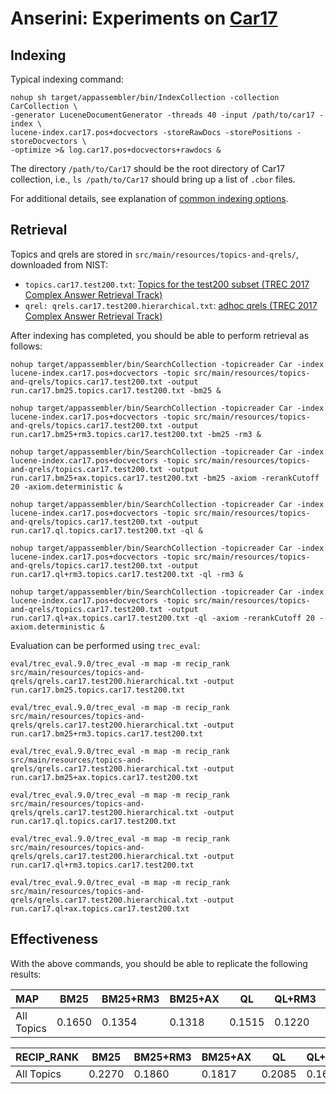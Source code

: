 # Anserini: Experiments on [Car17](http://trec-car.cs.unh.edu/)

## Indexing

Typical indexing command:

```
nohup sh target/appassembler/bin/IndexCollection -collection CarCollection \
-generator LuceneDocumentGenerator -threads 40 -input /path/to/car17 -index \
lucene-index.car17.pos+docvectors -storeRawDocs -storePositions -storeDocvectors \
-optimize >& log.car17.pos+docvectors+rawdocs &
```

The directory `/path/to/Car17` should be the root directory of Car17 collection, i.e., `ls /path/to/Car17` should bring up a list of `.cbor` files.

For additional details, see explanation of [common indexing options](common-indexing-options.md).

## Retrieval

Topics and qrels are stored in `src/main/resources/topics-and-qrels/`, downloaded from NIST:

+ `topics.car17.test200.txt`: [Topics for the test200 subset (TREC 2017 Complex Answer Retrieval Track)](http://trec-car.cs.unh.edu/datareleases/v1.5/test200-v1.5.tar.xz)
+ `qrel: qrels.car17.test200.hierarchical.txt`: [adhoc qrels (TREC 2017 Complex Answer Retrieval Track)](http://trec-car.cs.unh.edu/datareleases/v1.5/test200-v1.5.tar.xz)


After indexing has completed, you should be able to perform retrieval as follows:

```
nohup target/appassembler/bin/SearchCollection -topicreader Car -index lucene-index.car17.pos+docvectors -topic src/main/resources/topics-and-qrels/topics.car17.test200.txt -output run.car17.bm25.topics.car17.test200.txt -bm25 &

nohup target/appassembler/bin/SearchCollection -topicreader Car -index lucene-index.car17.pos+docvectors -topic src/main/resources/topics-and-qrels/topics.car17.test200.txt -output run.car17.bm25+rm3.topics.car17.test200.txt -bm25 -rm3 &

nohup target/appassembler/bin/SearchCollection -topicreader Car -index lucene-index.car17.pos+docvectors -topic src/main/resources/topics-and-qrels/topics.car17.test200.txt -output run.car17.bm25+ax.topics.car17.test200.txt -bm25 -axiom -rerankCutoff 20 -axiom.deterministic &

nohup target/appassembler/bin/SearchCollection -topicreader Car -index lucene-index.car17.pos+docvectors -topic src/main/resources/topics-and-qrels/topics.car17.test200.txt -output run.car17.ql.topics.car17.test200.txt -ql &

nohup target/appassembler/bin/SearchCollection -topicreader Car -index lucene-index.car17.pos+docvectors -topic src/main/resources/topics-and-qrels/topics.car17.test200.txt -output run.car17.ql+rm3.topics.car17.test200.txt -ql -rm3 &

nohup target/appassembler/bin/SearchCollection -topicreader Car -index lucene-index.car17.pos+docvectors -topic src/main/resources/topics-and-qrels/topics.car17.test200.txt -output run.car17.ql+ax.topics.car17.test200.txt -ql -axiom -rerankCutoff 20 -axiom.deterministic &

```

Evaluation can be performed using `trec_eval`:

```
eval/trec_eval.9.0/trec_eval -m map -m recip_rank src/main/resources/topics-and-qrels/qrels.car17.test200.hierarchical.txt -output run.car17.bm25.topics.car17.test200.txt

eval/trec_eval.9.0/trec_eval -m map -m recip_rank src/main/resources/topics-and-qrels/qrels.car17.test200.hierarchical.txt -output run.car17.bm25+rm3.topics.car17.test200.txt

eval/trec_eval.9.0/trec_eval -m map -m recip_rank src/main/resources/topics-and-qrels/qrels.car17.test200.hierarchical.txt -output run.car17.bm25+ax.topics.car17.test200.txt

eval/trec_eval.9.0/trec_eval -m map -m recip_rank src/main/resources/topics-and-qrels/qrels.car17.test200.hierarchical.txt -output run.car17.ql.topics.car17.test200.txt

eval/trec_eval.9.0/trec_eval -m map -m recip_rank src/main/resources/topics-and-qrels/qrels.car17.test200.hierarchical.txt -output run.car17.ql+rm3.topics.car17.test200.txt

eval/trec_eval.9.0/trec_eval -m map -m recip_rank src/main/resources/topics-and-qrels/qrels.car17.test200.hierarchical.txt -output run.car17.ql+ax.topics.car17.test200.txt

```

## Effectiveness

With the above commands, you should be able to replicate the following results:

MAP                                     | BM25      | BM25+RM3  | BM25+AX   | QL        | QL+RM3    | QL+AX     |
:---------------------------------------|-----------|-----------|-----------|-----------|-----------|-----------|
All Topics                              | 0.1650    | 0.1354    | 0.1318    | 0.1515    | 0.1220    | 0.1083    |


RECIP_RANK                              | BM25      | BM25+RM3  | BM25+AX   | QL        | QL+RM3    | QL+AX     |
:---------------------------------------|-----------|-----------|-----------|-----------|-----------|-----------|
All Topics                              | 0.2270    | 0.1860    | 0.1817    | 0.2085    | 0.1687    | 0.1503    |


